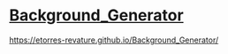 # [Background_Generator](https://etorres-revature.github.io/Background_Generator/)

 https://etorres-revature.github.io/Background_Generator/

